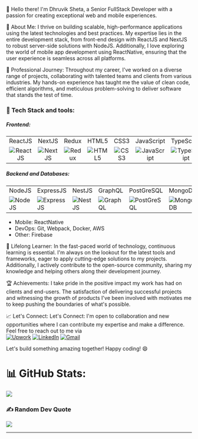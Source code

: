👋 Hello there! I'm Dhruvik Sheta, a Senior FullStack Developer with a passion for creating exceptional web and mobile experiences. 

🚀 About Me:
I thrive on building scalable, high-performance applications using the latest technologies and best practices. My expertise lies in the entire development stack, from front-end design with ReactJS and NextJS to robust server-side solutions with NodeJS. Additionally, I love exploring the world of mobile app development using ReactNative, ensuring that the user experience is seamless across all platforms.

💼 Professional Journey:
Throughout my career, I've worked on a diverse range of projects, collaborating with talented teams and clients from various industries. My hands-on experience has taught me the value of clean code, efficient algorithms, and meticulous problem-solving to deliver software that stands the test of time.

<h3 align="left">🔧 Tech Stack and tools:</h3>
<h5 align="left">Frontend:</h5>
<table style="width: 100%; text-align: center;">
  <tr>
    <td style="width: 14.28%;">ReactJS</td>
    <td style="width: 14.28%;">NextJS</td>
    <td style="width: 14.28%;">Redux</td>
    <td style="width: 14.28%;">HTML5</td>
    <td style="width: 14.28%;">CSS3</td>
    <td style="width: 14.28%;">JavaScript</td>
    <td style="width: 14.28%;">TypeScript</td>
  </tr>
  <tr>
    <td><img src="https://skillicons.dev/icons?i=react" alt="ReactJS" style="text-align: center;"/></td>
    <td style="width: 100%; text-align: center;"><img src="https://skillicons.dev/icons?i=nextjs" alt="NextJS" /></td>
    <td style="width: 100%; text-align: center;"><img src="https://skillicons.dev/icons?i=redux" alt="Redux" /></td>
    <td style="width: 100%; text-align: center;"><img src="https://skillicons.dev/icons?i=html" alt="HTML5" /></td>
    <td style="width: 100%; text-align: center;"><img src="https://skillicons.dev/icons?i=css" alt="CSS3" /></td>
    <td style="width: 100%; text-align: center;"><img src="https://skillicons.dev/icons?i=js" alt="JavaScript" /></td>
    <td><img src="https://skillicons.dev/icons?i=ts" alt="TypeScript" style="text-align: center;" /></td>
  </tr>
</table>
<h5 align="left">Backend and Databases:</h5>
<table>
  <tr>
    <td>NodeJS</td>
    <td>ExpressJS</td>
    <td>NestJS</td>
    <td>GraphQL</td>
    <td>PostGreSQL</td>
    <td>MongoDB</td>
    <td>MySQL</td>
    <td>DynamoDB</td>
  </tr>
  <tr>
    <td><img src="https://skillicons.dev/icons?i=nodejs" alt="NodeJS" /></td>
    <td><img src="https://skillicons.dev/icons?i=express" alt="ExpressJS" /></td>
    <td><img src="https://skillicons.dev/icons?i=nestjs" alt="NestJS" /></td>
    <td><img src="https://skillicons.dev/icons?i=graphql" alt="GraphQL" /></td>
    <td><img src="https://skillicons.dev/icons?i=postgres" alt="PostGreSQL" /></td>
    <td><img src="https://skillicons.dev/icons?i=mongodb" alt="MongoDB" /></td>
    <td><img src="https://skillicons.dev/icons?i=mysql" alt="MySQL" /></td>
    <td><img src="https://skillicons.dev/icons?i=dynamodb" alt="DynamoDB" /></td>
  </tr>
</table>

- Mobile: ReactNative
- DevOps: Git, Webpack, Docker, AWS
- Other: Firebase


🌱 Lifelong Learner:
In the fast-paced world of technology, continuous learning is essential. I'm always on the lookout for the latest tools and frameworks, eager to apply cutting-edge solutions to my projects. Additionally, I actively contribute to the open-source community, sharing my knowledge and helping others along their development journey.

🏆 Achievements:
I take pride in the positive impact my work has had on clients and end-users. The satisfaction of delivering successful projects and witnessing the growth of products I've been involved with motivates me to keep pushing the boundaries of what's possible.

📈 Let's Connect:
Let's Connect: I'm open to collaboration and new opportunities where I can contribute my expertise and make a difference. Feel free to reach out to me via <br/>
[![Upwork](https://img.shields.io/badge/Upwork-%234ea94b.svg?style=flat&logo=Upwork&logoColor=white)](https://www.upwork.com/freelancers/~0128bae70e2c5feebd)
[![LinkedIn](https://img.shields.io/badge/LinkedIn-%230077B5.svg?logo=linkedin&logoColor=white)](https://www.linkedin.com/in/sheta-dhruvik-320a741b8/)
[![Gmail](https://img.shields.io/badge/Gmail-%23B92B27.svg?logo=Gmail&logoColor=white)](href="mailto:shetadhruvik13@gmail.com")

Let's build something amazing together! Happy coding! 😄

# 📊 GitHub Stats:
![](https://github-readme-streak-stats.herokuapp.com/?user=shetadhruvik&theme=dark&hide_border=true)<br/>

### ✍️ Random Dev Quote
![](https://quotes-github-readme.vercel.app/api?type=horizontal&theme=radical)

---

